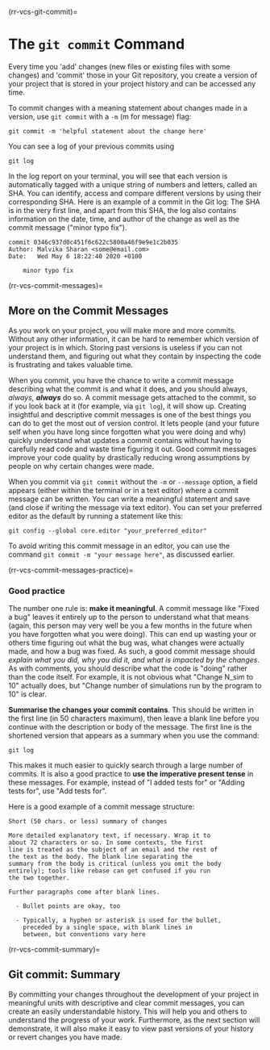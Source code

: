 (rr-vcs-git-commit)=
# The `git commit` Command

Every time you 'add' changes (new files or existing files with some changes) and 'commit' those in your Git repository, you create a version of your project that is stored in your project history and can be accessed any time.

To commit changes with a meaning statement about changes made in a version, use `git commit` with a `-m` (m for message) flag:

```
git commit -m 'helpful statement about the change here'
```

You can see a log of your previous commits using

```
git log
```

In the log report on your terminal, you will see that each version is automatically tagged with a unique string of numbers and letters, called an SHA. You can identify, access and compare different versions by using their corresponding SHA. Here is an example of a commit in the Git log: The SHA is in the very first line, and apart from this SHA, the log also contains information on the date, time, and author of the change as well as the commit message ("minor typo fix").

```
commit 0346c937d0c451f6c622c5800a46f9e9e1c2b035
Author: Malvika Sharan <some@email.com>
Date:   Wed May 6 18:22:40 2020 +0100

    minor typo fix

```

(rr-vcs-commit-messages)=
## More on the Commit Messages

As you work on your project, you will make more and more commits. Without any other information, it can be hard to remember which version of your project is in which. Storing past versions is useless if you can not understand them, and figuring out what they contain by inspecting the code is frustrating and takes valuable time.

When you commit, you have the chance to write a commit message describing what the commit is and what it does, and you should always, *always,* **_always_** do so. A commit message gets attached to the commit, so if you look back at it (for example, via `git log`), it will show up. Creating insightful and descriptive commit messages is one of the best things you can do to get the most out of version control. It lets people (and your future self when you have long since forgotten what you were doing and why) quickly understand what updates a commit contains without having to carefully read code and waste time figuring it out. Good commit messages improve your code quality by drastically reducing wrong assumptions by people on why certain changes were made.

When you commit via `git commit` without the `-m` or `--message` option, a field appears (either within the terminal or in a text editor) where a commit message can be written. You can write a meaningful statement and save (and close if writing the message via text editor). You can set your preferred editor as the default by running a statement like this:

```
git config --global core.editor "your_preferred_editor"
```

To avoid writing this commit message in an editor, you can use the command `git commit -m "your message here"`, as discussed earlier.

(rr-vcs-commit-messages-practice)=
### Good practice

The number one rule is: **make it meaningful**. A commit message like "Fixed a bug" leaves it entirely up to the person to understand what that means (again, this person may very well be you a few months in the future when you have forgotten what you were doing). This can end up wasting your or others time figuring out what the bug was, what changes were actually made, and how a bug was fixed. As such, a good commit message should *explain what you did, why you did it, and what is impacted by the changes*. As with comments, you should describe what the code is "doing" rather than the code itself. For example, it is not obvious what "Change N_sim to 10" actually does, but "Change number of simulations run by the program to 10" is clear.

**Summarise the changes your commit contains**. This should be written in the first line (in 50 characters maximum), then leave a blank line before you continue with the description or body of the message. The first line is the shortened version that appears as a summary when you use the command:

```
git log
```

This makes it much easier to quickly search through a large number of commits. It is also a good practice to **use the imperative present tense** in these messages. For example, instead of "I added tests for" or "Adding tests for", use "Add tests for".

Here is a good example of a commit message structure:

```
Short (50 chars. or less) summary of changes

More detailed explanatory text, if necessary. Wrap it to
about 72 characters or so. In some contexts, the first
line is treated as the subject of an email and the rest of
the text as the body. The blank line separating the
summary from the body is critical (unless you omit the body
entirely); tools like rebase can get confused if you run
the two together.

Further paragraphs come after blank lines.

  - Bullet points are okay, too

  - Typically, a hyphen or asterisk is used for the bullet,
    preceded by a single space, with blank lines in
    between, but conventions vary here
```
(rr-vcs-commit-summary)=
## Git commit: Summary

By committing your changes throughout the development of your project in meaningful units with descriptive and clear commit messages, you can create an easily understandable history. This will help you and others to understand the progress of your work. Furthermore, as the next section will demonstrate, it will also make it easy to view past versions of your history or revert changes you have made.
